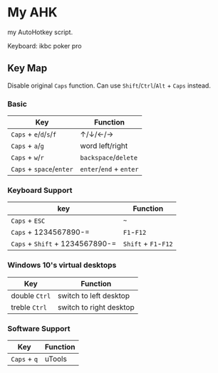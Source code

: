 # My AHK

my AutoHotkey script.

Keyboard: ikbc poker pro

## Key Map

Disable original `Caps` function. Can use `Shift`/`Ctrl`/`Alt` + `Caps` instead.

### Basic

| Key                      | Function                |
| ------------------------ | ----------------------- |
| `Caps` + `e`/`d`/`s`/`f` | ↑/↓/←/→                 |
| `Caps` + `a`/`g`         | word left/right         |
| `Caps` + `w`/`r`         | `backspace`/`delete`    |
| `Caps` + `space`/`enter` | `enter`/`end` + `enter` |


### Keyboard Support

| key                             | Function             |
| ------------------------------- | -------------------- |
| `Caps` + `ESC`                  | `~`                  |
| `Caps` + 1234567890-=           | `F1`-`F12`           |
| `Caps` + `Shift` + 1234567890-= | `Shift` + `F1`-`F12` |

### Windows 10's virtual desktops

| Key           | Function                |
| ------------- | ----------------------- |
| double `Ctrl` | switch to left desktop  |
| treble `Ctrl` | switch to right desktop |

### Software Support

| Key          | Function |
| ------------ | -------- |
| `Caps` + `q` | uTools   |
